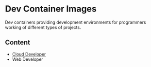 # Dev Container Images

Dev containers providing development environments for programmers working of different types of projects.

## Content

* [Cloud Developer](cloud-developer/README.md)
* Web Developer